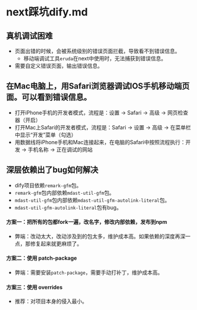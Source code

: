 # next踩坑dify.md

## 真机调试困难
* 页面出错的时候，会被系统级别的错误页面拦截，导致看不到错误信息。
  - 移动端调试工具`eruda`在next中使用时，无法捕获到错误信息。
* 需要自定义错误页面，输出错误信息。

## 在Mac电脑上，用Safari浏览器调试IOS手机移动端页面。可以看到错误信息。
* 打开iPhone手机的开发者模式，流程是：设置 -> Safari -> 高级 -> 网页检查器（开启）
* 打开Mac上Safari的开发者模式，流程是：Safari -> 设置 -> 高级 -> 在菜单栏中显示“开发”菜单（勾选）
* 用数据线将iPhone手机和Mac连接起来，在电脑的Safari中按照流程执行：开发 -> 手机名称 -> 正在调试的网站

## 深层依赖出了bug如何解决
* dify项目依赖`remark-gfm`包。
* `remark-gfm`包内部依赖`mdast-util-gfm`包。
* `mdast-util-gfm`包内部依赖`mdast-util-gfm-autolink-literal`包。
* `mdast-util-gfm-autolink-literal`包有bug。
#### 方案一：把所有的包都fork一遍，改名字，修改内部依赖，发布到npm
* 弊端：改动太大，改动涉及到的包太多，维护成本高。如果依赖的深度再深一点，那修复起来就更麻烦了。
#### 方案二：使用 patch-package
* 弊端：需要安装`patch-package`，需要手动打补丁，维护成本高。
#### 方案三：使用 overrides
* 推荐：对项目本身的侵入最小。

